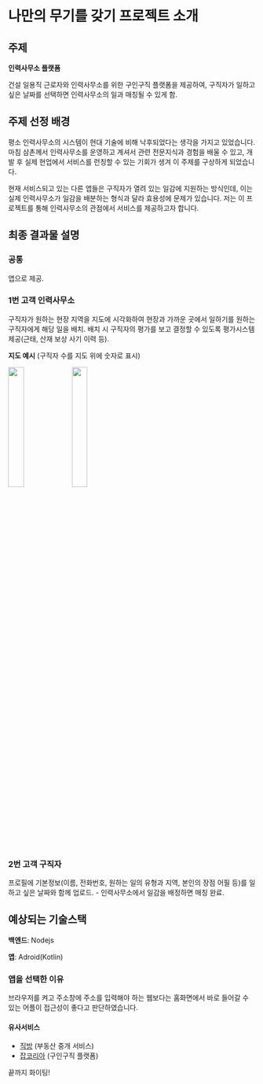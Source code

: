 # 나만의 무기를 갖기 프로젝트 소개

## 주제

<b>인력사무소 플랫폼</b>

 건설 일용직 근로자와 인력사무소를 위한 구인구직 플랫폼을 제공하여, 구직자가 일하고 싶은 날짜를 선택하면 인력사무소의 일과 매칭될 수 있게 함.

## 주제 선정 배경

 평소 인력사무소의 시스템이 현대 기술에 비해 낙후되었다는 생각을 가지고 있었습니다. 마침 삼촌께서 인력사무소를 운영하고 계셔서 관련 전문지식과 경험을 배울 수 있고, 개발 후 실제 현업에서 서비스를 런칭할 수 있는 기회가 생겨 이 주제를 구상하게 되었습니다.

 현재 서비스되고 있는 다른 앱들은 구직자가 열려 있는 일감에 지원하는 방식인데, 이는 실제 인력사무소가 일감을 배분하는 형식과 달라 효용성에 문제가 있습니다. 저는 이 프로젝트를 통해 인력사무소의 관점에서 서비스를 제공하고자 합니다.

## 최종 결과물 설명

### 공통

 앱으로 제공.

### 1번 고객 인력사무소

 구직자가 원하는 현장 지역을 지도에 시각화하여 현장과 가까운 곳에서 일하기를 원하는 구직자에게 해당 일을 배치. 배치 시 구직자의 평가를 보고 결정할 수 있도록 평가시스템 제공(근태, 산재 보상 사기 이력 등).

<b>지도 예시</b> (구직자 수를 지도 위에 숫자로 표시)

<img src="https://user-images.githubusercontent.com/49096628/138594938-e1b8ce40-4a4e-46d7-a906-e7099bb3a2bb.png" width="25%" height="25%"/> <img src="https://user-images.githubusercontent.com/49096628/138595080-0f061c5f-cfe3-4467-8422-0b8158dd7da9.png" width="25%" height="25%"/>

### 2번 고객 구직자

 프로필에 기본정보(이름, 전화번호, 원하는 일의 유형과 지역, 본인의 장점 어필 등)를 일하고 싶은 날짜와 함께 업로드. - 인력사무소에서 일감을 배정하면 매칭 완료.

## 예상되는 기술스택

<b>백엔드</b>: Nodejs

<b>앱</b>: Adroid(Kotlin)

### 앱을 선택한 이유

 브라우저를 켜고 주소창에 주소를 입력해야 하는 웹보다는 홈화면에서 바로 들어갈 수 있는 어플이 접근성이 좋다고 판단하였습니다.

#### 유사서비스

- [직방](https://play.google.com/store/apps/details?id=com.chbreeze.jikbang4a) (부동산 중개 서비스)
- [잡코리아](https://play.google.com/store/apps/details?id=com.jobkorea.app) (구인구직 플랫폼)



끝까지 화이팅!
